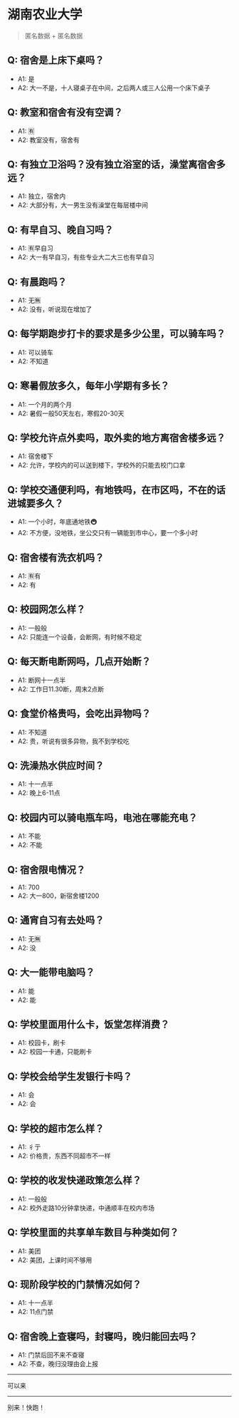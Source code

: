 # 湖南农业大学
> 匿名数据 + 匿名数据
## Q: 宿舍是上床下桌吗？
- A1: 是
- A2: 大一不是，十人寝桌子在中间，之后两人或三人公用一个床下桌子
## Q: 教室和宿舍有没有空调？
- A1: 🈶
- A2: 教室没有，宿舍有
## Q: 有独立卫浴吗？没有独立浴室的话，澡堂离宿舍多远？
- A1: 独立，宿舍内
- A2: 大部分有，大一男生没有澡堂在每层楼中间
## Q: 有早自习、晚自习吗？
- A1: 🈶早自习
- A2: 大一有早自习，有些专业大二大三也有早自习
## Q: 有晨跑吗？
- A1: 无🈚
- A2: 没有，听说现在增加了
## Q: 每学期跑步打卡的要求是多少公里，可以骑车吗？
- A1: 可以骑车
- A2: 不知道
## Q: 寒暑假放多久，每年小学期有多长？
- A1: 一个月的两个月
- A2: 暑假一般50天左右，寒假20-30天
## Q: 学校允许点外卖吗，取外卖的地方离宿舍楼多远？
- A1: 宿舍楼下
- A2: 允许，学校内的可以送到楼下，学校外的只能去校门口拿
## Q: 学校交通便利吗，有地铁吗，在市区吗，不在的话进城要多久？
- A1: 一个小时，年底通地铁🚇
- A2: 不方便，没地铁，坐公交只有一辆能到市中心，要一个多小时
## Q: 宿舍楼有洗衣机吗？
- A1: 🈶有
- A2: 有
## Q: 校园网怎么样？
- A1: 一般般
- A2: 只能连一个设备，会断网，有时候不稳定
## Q: 每天断电断网吗，几点开始断？
- A1: 断网十一点半
- A2: 工作日11.30断，周末2点断
## Q: 食堂价格贵吗，会吃出异物吗？
- A1: 不知道
- A2: 贵，听说有很多异物，我不到学校吃
## Q: 洗澡热水供应时间？
- A1: 十一点半
- A2: 晚上6-11点
## Q: 校园内可以骑电瓶车吗，电池在哪能充电？
- A1: 不能
- A2: 不能
## Q: 宿舍限电情况？
- A1: 700
- A2: 大一800，新宿舍楼1200
## Q: 通宵自习有去处吗？
- A1: 无🈚
- A2: 没
## Q: 大一能带电脑吗？
- A1: 能
- A2: 能
## Q: 学校里面用什么卡，饭堂怎样消费？
- A1: 校园卡，刷卡
- A2: 校园一卡通，只能刷卡
## Q: 学校会给学生发银行卡吗？
- A1: 会
- A2: 会
## Q: 学校的超市怎么样？
- A1: 彳亍
- A2: 价格贵，东西不同超市不一样
## Q: 学校的收发快递政策怎么样？
- A1: 一般般
- A2: 校外走路10分钟拿快递，中通顺丰在校内市场
## Q: 学校里面的共享单车数目与种类如何？
- A1: 美团
- A2: 美团，上课时间不够用
## Q: 现阶段学校的门禁情况如何？
- A1: 十一点半
- A2: 11点门禁
## Q: 宿舍晚上查寝吗，封寝吗，晚归能回去吗？
- A1: 门禁后回不来不查寝
- A2: 不查，晚归没理由会上报
***
可以来
***
别来！快跑！